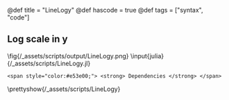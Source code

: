 @def title = "LineLogy"
@def hascode = true
@def tags = ["syntax", "code"]

## Log scale in y

\fig{/_assets/scripts/output/LineLogy.png}
\input{julia}{/_assets/scripts/LineLogy.jl}
~~~
<span style="color:#e53e00;"> <strong> Dependencies </strong> </span>
~~~
\prettyshow{/_assets/scripts/LineLogy}
